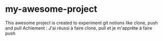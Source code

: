 # my-awesome-project
This awesome project is created to experiment git notions like clone, push and pull
Achiement : J'ai réussi à faire clone, pull et je m'apprête à faire push
